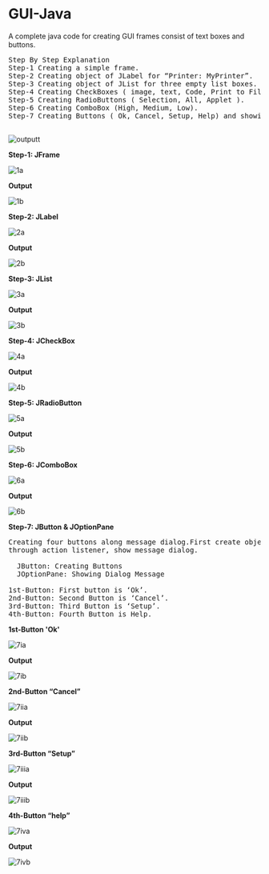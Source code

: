 # GUI-Java
A complete java code for creating GUI frames consist of text boxes and buttons.

<pre>
Step By Step Explanation
Step-1 Creating a simple frame.
Step-2 Creating object of JLabel for “Printer: MyPrinter”.
Step-3 Creating object of JList for three empty list boxes.
Step-4 Creating CheckBoxes ( image, text, Code, Print to File).
Step-5 Creating RadioButtons ( Selection, All, Applet ).
Step-6 Creating ComboBox (High, Medium, Low).
Step-7 Creating Buttons ( Ok, Cancel, Setup, Help) and showing dialog message on click

</pre>

![outputt](outputt.png)

**Step-1: JFrame**

![1a](1a.png)

**Output**

![1b](1b.png)


**Step-2: JLabel**

![2a](2a.png)

**Output**

![2b](2b.png)

**Step-3: JList**

![3a](3a.png)

**Output**

![3b](3b.png)

**Step-4: JCheckBox**

![4a](4a.png)

**Output**

![4b](4b.png)

**Step-5: JRadioButton**

![5a](5a.png)

**Output**

![5b](5b.png)

**Step-6: JComboBox**

![6a](6a.png)

**Output**

![6b](6b.png)

**Step-7: JButton & JOptionPane**
<pre>
Creating four buttons along message dialog.First create object of JButton and then 
through action listener, show message dialog.

  JButton: Creating Buttons
  JOptionPane: Showing Dialog Message
  
1st-Button: First button is ‘Ok’.
2nd-Button: Second Button is ‘Cancel’.
3rd-Button: Third Button is ‘Setup’.
4th-Button: Fourth Button is Help.
</pre>

**1st-Button 'Ok'**

![7ia](7ia.png)

**Output**

![7ib](7ib.png)


**2nd-Button “Cancel”**

![7iia](7iia.png)

**Output**

![7iib](7iib.png)

**3rd-Button “Setup”**

![7iiia](7iiia.png)

**Output**

![7iiib](7iiib.png)


**4th-Button “help”**

![7iva](7iva.png)

**Output**

![7ivb](7ivb.png)




